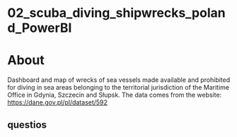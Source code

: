 # 02_scuba_diving_shipwrecks_poland_PowerBI

# About
Dashboard and map of wrecks of sea vessels made available and prohibited for diving in sea areas belonging to the territorial jurisdiction of the Maritime Office in Gdynia, Szczecin and Słupsk. The data comes from the website:
https://dane.gov.pl/pl/dataset/592

## questios
